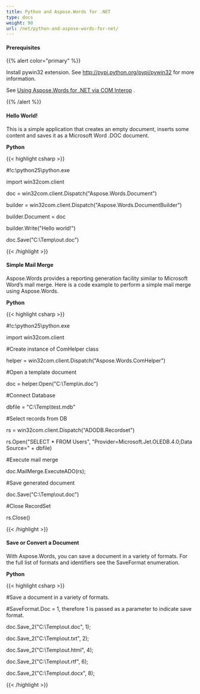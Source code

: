 ```yaml
---
title: Python and Aspose.Words for .NET
type: docs
weight: 90
url: /net/python-and-aspose-words-for-net/
---
```


#### **Prerequisites**
{{% alert color="primary" %}} 

Install pywin32 extension. See <http://pypi.python.org/pypi/pywin32> for more information.

See [Using Aspose.Words for .NET via COM Interop](/words/net/use-aspose-words-for-net-via-com-interop-html/) . 

{{% /alert %}} 
#### **Hello World!**
This is a simple application that creates an empty document, inserts some content and saves it as a Microsoft Word .DOC document.

**Python**

{{< highlight csharp >}}

 #!c:\python25\python.exe

import win32com.client

doc = win32com.client.Dispatch("Aspose.Words.Document")

builder = win32com.client.Dispatch("Aspose.Words.DocumentBuilder")

builder.Document = doc

builder.Write("Hello world!")

doc.Save("C:\\Temp\\out.doc")



{{< /highlight >}}
#### **Simple Mail Merge**
Aspose.Words provides a reporting generation facility similar to Microsoft Word’s mail merge. Here is a code example to perform a simple mail merge using Aspose.Words.

**Python**

{{< highlight csharp >}}

 #!c:\python25\python.exe

import win32com.client

#Create instance of ComHelper class

helper = win32com.client.Dispatch("Aspose.Words.ComHelper")

#Open a template document

doc = helper.Open("C:\\Temp\\in.doc")

#Connect Database

dbfile = "C:\\Temp\\test.mdb"

#Select records from DB

rs = win32com.client.Dispatch("ADODB.Recordset")

rs.Open("SELECT * FROM Users", "Provider=Microsoft.Jet.OLEDB.4.0;Data Source=" + dbfile)

#Execute mail merge

doc.MailMerge.ExecuteADO(rs);

#Save generated document

doc.Save("C:\\Temp\\out.doc")

#Close RecordSet

rs.Close()



{{< /highlight >}}
#### **Save or Convert a Document**
With Aspose.Words, you can save a document in a variety of formats. For the full list of formats and identifiers see the SaveFormat enumeration.

**Python**

{{< highlight csharp >}}

 #Save a document in a variety of formats.

#SaveFormat.Doc = 1, therefore 1 is passed as a parameter to indicate save format.

doc.Save_2("C:\\Temp\\out.doc", 1);

doc.Save_2("C:\\Temp\\out.txt", 2);

doc.Save_2("C:\\Temp\\out.html", 4);

doc.Save_2("C:\\Temp\\out.rtf", 6);

doc.Save_2("C:\\Temp\\out.docx", 8);



{{< /highlight >}}
